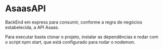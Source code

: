 # AsaasAPI
BackEnd em express para consumir, conforme a regra de negócios estabelecida, a API Asaas.

Para executar basta clonar o projeto, instalar as dependências e rodar com o script npm start, que está configurado para rodar o nodemon.
